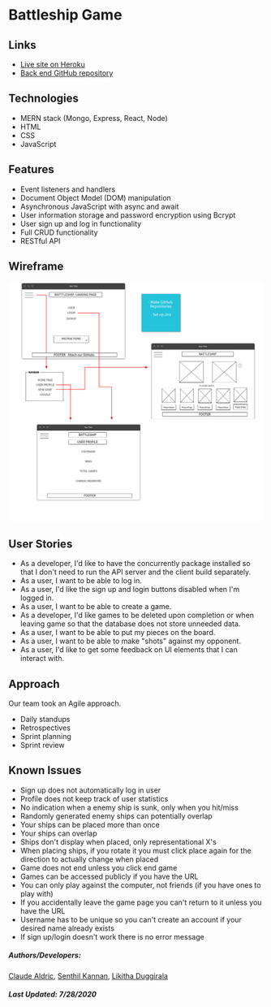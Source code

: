 # Battleship Game

## Links

- [Live site on Heroku](https://playbattleship.herokuapp.com/)
- [Back end GitHub repository](https://github.com/caldric/battleship-api/)

## Technologies

- MERN stack (Mongo, Express, React, Node)
- HTML
- CSS
- JavaScript

## Features

- Event listeners and handlers
- Document Object Model (DOM) manipulation
- Asynchronous JavaScript with async and await
- User information storage and password encryption using Bcrypt
- User sign up and log in functionality
- Full CRUD functionality
- RESTful API

## Wireframe

![Wireframe](./public/wireframe.png)

## User Stories

- As a developer, I'd like to have the concurrently package installed so that I don't need to run the API server and the client build separately.
- As a user, I want to be able to log in.
- As a user, I'd like the sign up and login buttons disabled when I'm logged in.
- As a user, I want to be able to create a game.
- As a developer, I'd like games to be deleted upon completion or when leaving game so that the database does not store unneeded data.
- As a user, I want to be able to put my pieces on the board.
- As a user, I want to be able to make "shots" against my opponent.
- As a user, I'd like to get some feedback on UI elements that I can interact with.

## Approach

Our team took an Agile approach.

- Daily standups
- Retrospectives
- Sprint planning
- Sprint review

## Known Issues

- Sign up does not automatically log in user
- Profile does not keep track of user statistics
- No indication when a enemy ship is sunk, only when you hit/miss
- Randomly generated enemy ships can potentially overlap
- Your ships can be placed more than once
- Your ships can overlap
- Ships don't display when placed, only representational X's
- When placing ships, if you rotate it you must click place again for the direction to actually change when placed
- Game does not end unless you click end game
- Games can be accessed publicly if you have the URL
- You can only play against the computer, not friends (if you have ones to play with)
- If you accidentally leave the game page you can't return to it unless you have the URL
- Username has to be unique so you can't create an account if your desired name already exists
- If sign up/login doesn't work there is no error message

##### Authors/Developers:

[Claude Aldric](https://github.com/caldric),
[Senthil Kannan](https://github.com/spk2dc),
[Likitha Duggirala](https://github.com/likithaaa)

##### Last Updated: 7/28/2020

